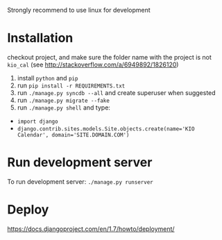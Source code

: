 Strongly recommend to use linux for development

# Installation

checkout project, and make sure the folder name with the project is not `kio_cal` (see http://stackoverflow.com/a/6949892/1826120)

1. install `python` and `pip`
1. run `pip install -r REQUIREMENTS.txt`
1. run `./manage.py syncdb --all` and create superuser when suggested
1. run `./manage.py migrate --fake`
1. run `./manage.py shell` and type:
  * `import django`
  * `django.contrib.sites.models.Site.objects.create(name='KIO Calendar', domain='SITE.DOMAIN.COM')`

# Run development server
To run development server:  `./manage.py runserver`

# Deploy
https://docs.djangoproject.com/en/1.7/howto/deployment/
